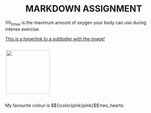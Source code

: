 <!DOCUMENT html>
<html>
<body>

<h1 align="center">MARKDOWN ASSIGNMENT</h1>

<p> V&#775;0<sub>2max</sub> is the maximum amount of oxygen your body can use during intense exercise. </p>
<a href="subfolder.md/image.md">This is a hyperlink to a subfodler with the image!</a>
<p align="right">

<p style="display:inline-block;"> <img align="right" src="https://img.freepik.com/free-vector/cute-girl-hacker-operating-laptop-cartoon-vector-icon-illustration-people-technology-isolated-flat_138676-9487.jpg" width="140" height="140"></p>
<p> My favourite colour is $${\color{pink}pink}$$:two_hearts:</p>

</body>
</html>


